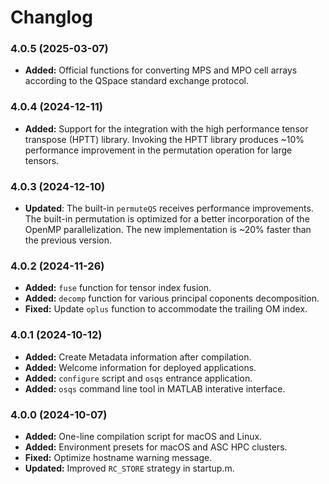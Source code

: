 # Changlog

### 4.0.5 (2025-03-07)

- **Added:** Official functions for converting MPS and MPO cell arrays
according to the QSpace standard exchange protocol.

### 4.0.4 (2024-12-11)

- **Added:** Support for the integration with the high performance tensor
transpose (HPTT) library.
  Invoking the HPTT library produces ~10% performance improvement in the
  permutation operation for large tensors.

### 4.0.3 (2024-12-10)

- **Updated**: The built-in `permuteQS` receives performance improvements.
  The built-in permutation is optimized for a better incorporation of the
  OpenMP parallelization. The new implementation is ~20% faster than the
  previous version.

### 4.0.2 (2024-11-26)

- **Added:** `fuse` function for tensor index fusion.
- **Added:** `decomp` function for various principal coponents decomposition.
- **Fixed:** Update `oplus` function to accommodate the trailing OM index.

### 4.0.1 (2024-10-12)

- **Added:** Create Metadata information after compilation.
- **Added:** Welcome information for deployed applications.
- **Added:** `configure` script and `osqs` entrance application.
- **Added:** `osqs` command line tool in MATLAB interative interface.

### 4.0.0 (2024-10-07)

- **Added:** One-line compilation script for macOS and Linux.
- **Added:** Environment presets for macOS and ASC HPC clusters.
- **Fixed:** Optimize hostname warning message.
- **Updated:** Improved `RC_STORE` strategy in startup.m.

&nbsp;
